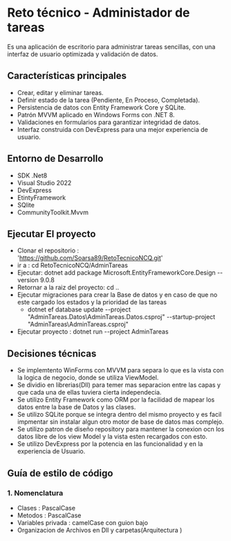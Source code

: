 # Reto técnico - Administador de tareas

Es una aplicación de escritorio para administrar tareas sencillas, con una interfaz de usuario optimizada y validación de datos.

## Características principales

- Crear, editar y eliminar tareas.
- Definir estado de la tarea (Pendiente, En Proceso, Completada).
- Persistencia de datos con Entity Framework Core y SQLite.
- Patrón MVVM aplicado en Windows Forms con .NET 8.
- Validaciones en formularios para garantizar integridad de datos.
- Interfaz construida con DevExpress para una mejor experiencia de usuario.

## Entorno de Desarrollo

- SDK .Net8
- Visual Studio 2022
- DevExpress
- EtintyFramework
- SQlite
- CommunityToolkit.Mvvm

## Ejecutar El proyecto

- Clonar el repositorio : '<https://github.com/Soarsa89/RetoTecnicoNCQ.git>'
- ir a : cd RetoTecnicoNCQ/AdminTareas
- Ejecutar: dotnet add package Microsoft.EntityFrameworkCore.Design --version 9.0.8
- Retornar a la raiz del proyecto:  cd ..
- Ejecutar migraciones para crear la Base de datos y en  caso de que no este cargado los estados y la prioridad de las tareas 
  - dotnet ef database update --project "AdminTareas.Datos\AdminTareas.Datos.csproj" --startup-project "AdminTareas\AdminTareas.csproj"
- Ejecutar proyecto : dotnet run --project AdminTareas

## Decisiones técnicas

- Se implemtento WinForms con MVVM para separa lo que es la vista  con la logica de negocio, donde  se
  utiliza ViewModel.
- Se dividio en librerias(Dll) para temer mas separacion entre las capas y que cada una de ellas tuviera cierta independecia.
- Se utilizo Entity Framework  como ORM por la facilidad de mapear los datos entre la base de Datos y  las clases.
- Se utilizo SQLite  porque se integra dentro del mismo proyecto y es facil impmentar sin instalar algun otro motor de base de datos mas complejo.
- Se utilizo patron de diseño repository para mantener la conexion ocn los datos libre de  los view Model y la vista esten recargados con esto.
- Se utilizo DevExpress por la potencia en las funcionalidad y en la experiencia de Usuario.

## Guía de estilo de código

### 1. Nomenclatura

- Clases : PascalCase
- Metodos : PascalCase
- Variables privada : camelCase con guion bajo
- Organizacion de Archivos en Dll y carpetas(Arquitectura )
